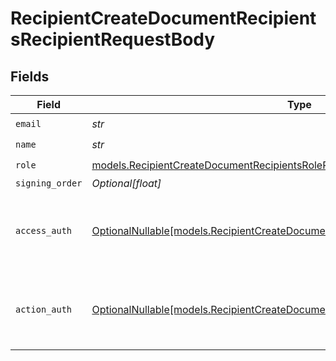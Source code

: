 # RecipientCreateDocumentRecipientsRecipientRequestBody


## Fields

| Field                                                                                                                                                  | Type                                                                                                                                                   | Required                                                                                                                                               | Description                                                                                                                                            |
| ------------------------------------------------------------------------------------------------------------------------------------------------------ | ------------------------------------------------------------------------------------------------------------------------------------------------------ | ------------------------------------------------------------------------------------------------------------------------------------------------------ | ------------------------------------------------------------------------------------------------------------------------------------------------------ |
| `email`                                                                                                                                                | *str*                                                                                                                                                  | :heavy_check_mark:                                                                                                                                     | N/A                                                                                                                                                    |
| `name`                                                                                                                                                 | *str*                                                                                                                                                  | :heavy_check_mark:                                                                                                                                     | N/A                                                                                                                                                    |
| `role`                                                                                                                                                 | [models.RecipientCreateDocumentRecipientsRoleRequestBody](../models/recipientcreatedocumentrecipientsrolerequestbody.md)                               | :heavy_check_mark:                                                                                                                                     | N/A                                                                                                                                                    |
| `signing_order`                                                                                                                                        | *Optional[float]*                                                                                                                                      | :heavy_minus_sign:                                                                                                                                     | N/A                                                                                                                                                    |
| `access_auth`                                                                                                                                          | [OptionalNullable[models.RecipientCreateDocumentRecipientsAccessAuthRequestBody]](../models/recipientcreatedocumentrecipientsaccessauthrequestbody.md) | :heavy_minus_sign:                                                                                                                                     | The type of authentication required for the recipient to access the document.                                                                          |
| `action_auth`                                                                                                                                          | [OptionalNullable[models.RecipientCreateDocumentRecipientsActionAuthRequestBody]](../models/recipientcreatedocumentrecipientsactionauthrequestbody.md) | :heavy_minus_sign:                                                                                                                                     | The type of authentication required for the recipient to sign the document.                                                                            |